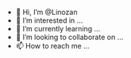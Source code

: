 - 👋 Hi, I’m @Linozan
- 👀 I’m interested in ...
- 🌱 I’m currently learning ...
- 💞️ I’m looking to collaborate on ...
- 📫 How to reach me ...

<!---
Linozan/Linozan is a ✨ special ✨ repository because its `README.md` (this file) appears on your GitHub profile.
You can click the Preview link to take a look at your changes.
--->
